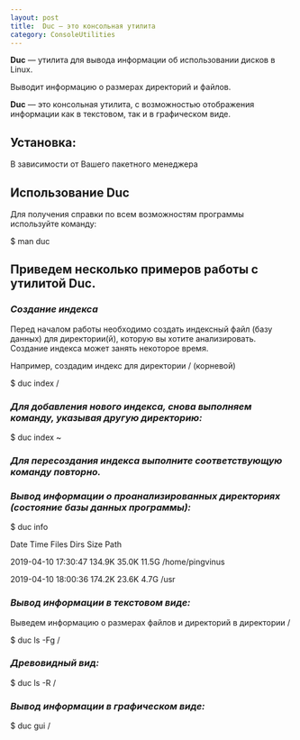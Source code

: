 ```yaml
---
layout: post
title:  Duc — это консольная утилита
category: ConsoleUtilities
---
```


**Duc** — утилита для вывода информации об использовании дисков в Linux. 

Выводит информацию о размерах директорий и файлов.

**Duc** — это консольная утилита, с возможностью отображения информации как в текстовом, так и в графическом виде.

## Установка:

В зависимости от Вашего пакетного менеджера

## Использование Duc

Для получения справки по всем возможностям программы используйте команду:

$ man duc

## Приведем несколько примеров работы с утилитой Duc.

### ***Создание индекса***

Перед началом работы необходимо создать индексный файл (базу данных) для директории(й), которую вы хотите анализировать. Создание индекса может занять некоторое время.

Например, создадим индекс для директории / (корневой)

$ duc index /

### ***Для добавления нового индекса, снова выполняем команду, указывая другую директорию:***

$ duc index ~

### ***Для пересоздания индекса выполните соответствующую команду повторно.***

### ***Вывод информации о проанализированных директориях (состояние базы данных программы):***

$ duc info

Date Time Files Dirs Size Path

2019-04-10 17:30:47 134.9K 35.0K 11.5G /home/pingvinus

2019-04-10 18:00:36 174.2K 23.6K 4.7G /usr

### ***Вывод информации в текстовом виде:***

Выведем информацию о размерах файлов и директорий в директории /

$ duc ls -Fg /

### ***Древовидный вид:***

$ duc ls -R /

### ***Вывод информации в графическом виде:***

$ duc gui /